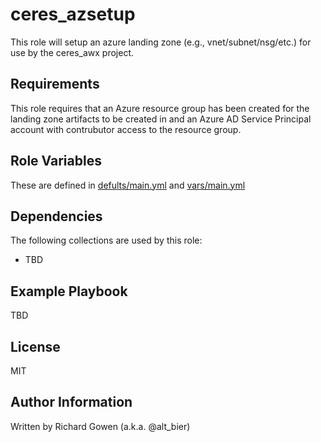 ceres_azsetup
============

This role will setup an azure landing zone (e.g., vnet/subnet/nsg/etc.) for use by the ceres_awx project.

Requirements
------------

This role requires that an Azure resource group has been created for the landing zone artifacts to be created in
and an Azure AD Service Principal account with contrubutor access to the resource group.

Role Variables
--------------

These are defined in [defults/main.yml](defults/main.yml) and [vars/main.yml](vars/main.yml)

Dependencies
------------

The following collections are used by this role:
*  TBD

Example Playbook
----------------

TBD

License
-------

MIT

Author Information
------------------

Written by Richard Gowen (a.k.a. @alt_bier)
